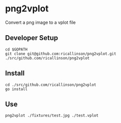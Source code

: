 # png2vplot

Convert a png image to a vplot file

## Developer Setup

    cd $GOPATH
    git clone git@github.com:ricallinson/png2vplot.git ./src/github.com/ricallinson/png2vplot

## Install

    cd ./src/github.com/ricallinson/png2vplot
    go install

## Use

    png2vplot ./fixtures/test.jpg ./test.vplot

